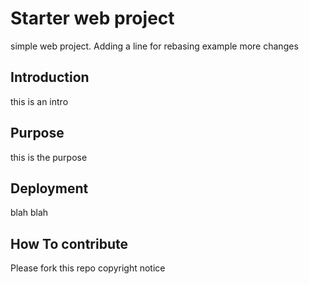 # Starter web project
simple web project.
Adding a line for rebasing example
more changes
## Introduction
this is an intro
## Purpose 
 this is the purpose
## Deployment
blah blah
## How To contribute 
Please fork this repo
copyright notice
